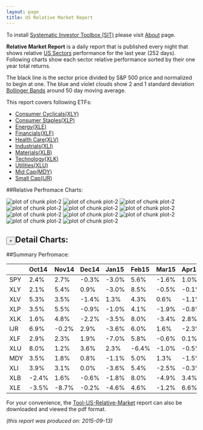 ```yaml
---
layout: page
title: US Relative Market Report
---
```



To install [Systematic Investor Toolbox (SIT)](https://github.com/systematicinvestor/SIT) please visit [About](/about) page.





**Relative Market Report** is a daily report that is published every night 
that shows relative [US Sectors](http://www.sectorspdr.com/) performance 
for the last year (252 days). Following charts show each sector relative 
performance sorted by their one year total returns. 

The black line is the sector price divided by S&P 500 price and normalized to begin at one. 
The blue and violet clouds show 2 and 1 standard deviation 
[Bollinger Bands](http://en.wikipedia.org/wiki/Bollinger_Bands)
around 50 day moving average. 

This report covers following ETFs:

* [Consumer Cyclicals(XLY)](http://www.sectorspdr.com/spdr/composition/?symbol=XLY)
* [Consumer Staples(XLP)](http://www.sectorspdr.com/spdr/composition/?symbol=XLP)
* [Energy(XLE)](http://www.sectorspdr.com/spdr/composition/?symbol=XLE)
* [Financials(XLF)](http://www.sectorspdr.com/spdr/composition/?symbol=XLF)
* [Health Care(XLV)](http://www.sectorspdr.com/spdr/composition/?symbol=XLV)
* [Industrials(XLI)](http://www.sectorspdr.com/spdr/composition/?symbol=XLI)
* [Materials(XLB)](http://www.sectorspdr.com/spdr/composition/?symbol=XLB)
* [Technology(XLK)](http://www.sectorspdr.com/spdr/composition/?symbol=XLK)
* [Utilities(XLU)](http://www.sectorspdr.com/spdr/composition/?symbol=XLU)
* [Mid Cap(MDY)](https://www.spdrs.com/product/fund.seam?ticker=MDY)
* [Small Cap(IJR)](http://finance.yahoo.com/q/hl?s=IJR+Holdings)


##Relative Perfromace Charts:
    


![plot of chunk plot-2](/public/images/Tool-US-Relative-Market/plot-2-1.png) ![plot of chunk plot-2](/public/images/Tool-US-Relative-Market/plot-2-2.png) ![plot of chunk plot-2](/public/images/Tool-US-Relative-Market/plot-2-3.png) ![plot of chunk plot-2](/public/images/Tool-US-Relative-Market/plot-2-4.png) ![plot of chunk plot-2](/public/images/Tool-US-Relative-Market/plot-2-5.png) ![plot of chunk plot-2](/public/images/Tool-US-Relative-Market/plot-2-6.png) ![plot of chunk plot-2](/public/images/Tool-US-Relative-Market/plot-2-7.png) ![plot of chunk plot-2](/public/images/Tool-US-Relative-Market/plot-2-8.png) ![plot of chunk plot-2](/public/images/Tool-US-Relative-Market/plot-2-9.png) ![plot of chunk plot-2](/public/images/Tool-US-Relative-Market/plot-2-10.png) ![plot of chunk plot-2](/public/images/Tool-US-Relative-Market/plot-2-11.png) 

<input type="button" class="btn btn-sm" value="+">Detail Charts:
---
    




<div markdown="1" style="display:none;">
    


![plot of chunk plot-2](/public/images/Tool-US-Relative-Market/plot-2-12.png) ![plot of chunk plot-2](/public/images/Tool-US-Relative-Market/plot-2-13.png) ![plot of chunk plot-2](/public/images/Tool-US-Relative-Market/plot-2-14.png) ![plot of chunk plot-2](/public/images/Tool-US-Relative-Market/plot-2-15.png) ![plot of chunk plot-2](/public/images/Tool-US-Relative-Market/plot-2-16.png) ![plot of chunk plot-2](/public/images/Tool-US-Relative-Market/plot-2-17.png) ![plot of chunk plot-2](/public/images/Tool-US-Relative-Market/plot-2-18.png) ![plot of chunk plot-2](/public/images/Tool-US-Relative-Market/plot-2-19.png) ![plot of chunk plot-2](/public/images/Tool-US-Relative-Market/plot-2-20.png) ![plot of chunk plot-2](/public/images/Tool-US-Relative-Market/plot-2-21.png) ![plot of chunk plot-2](/public/images/Tool-US-Relative-Market/plot-2-22.png) ![plot of chunk plot-2](/public/images/Tool-US-Relative-Market/plot-2-23.png) 

</div>
    




##Summary Perfromace:
    




|    |Oct14  |Nov14  |Dec14  |Jan15  |Feb15  |Mar15  |Apr15  |May15  |Jun15  |Jul15  |Aug15  |Sep15  |Total  |
|:---|:------|:------|:------|:------|:------|:------|:------|:------|:------|:------|:------|:------|:------|
|SPY |  2.4% |  2.7% | -0.3% | -3.0% |  5.6% | -1.6% |  1.0% |  1.3% | -2.0% |  2.2% | -6.1% | -0.4% |  1.4% |
|XLY |  2.1% |  5.4% |  0.9% | -3.0% |  8.5% | -0.5% | -0.1% |  1.3% |  0.6% |  4.9% | -6.5% |  0.7% | 14.5% |
|XLV |  5.3% |  3.5% | -1.4% |  1.3% |  4.3% |  0.6% | -1.1% |  4.5% | -0.4% |  2.9% | -8.0% |  0.2% | 11.6% |
|XLP |  3.5% |  5.5% | -0.9% | -1.0% |  4.1% | -1.9% | -0.8% |  0.9% | -1.8% |  5.7% | -6.0% | -0.4% |  6.5% |
|XLK |  1.6% |  4.8% | -2.2% | -3.5% |  8.0% | -3.4% |  2.8% |  1.9% | -4.1% |  2.9% | -5.4% |  0.5% |  2.8% |
|IJR |  6.9% | -0.2% |  2.9% | -3.6% |  6.0% |  1.6% | -2.3% |  1.5% |  1.1% | -0.8% | -5.2% | -0.5% |  6.8% |
|XLF |  2.9% |  2.3% |  1.9% | -7.0% |  5.8% | -0.6% |  0.1% |  1.9% | -0.5% |  3.4% | -7.1% | -1.3% |  1.1% |
|XLU |  8.0% |  1.2% |  3.6% |  2.3% | -6.4% | -1.0% | -0.5% |  0.6% | -6.0% |  6.1% | -3.5% | -2.2% |  1.3% |
|MDY |  3.5% |  1.8% |  0.8% | -1.1% |  5.0% |  1.3% | -1.5% |  1.7% | -1.3% |  0.1% | -5.7% |  0.0% |  4.5% |
|XLI |  3.9% |  3.1% |  0.0% | -3.6% |  5.4% | -2.5% | -0.3% |  0.3% | -2.6% |  0.2% | -5.4% |  0.4% | -1.6% |
|XLB | -2.4% |  1.6% | -0.6% | -1.8% |  8.0% | -4.9% |  3.4% |  0.4% | -3.9% | -5.0% | -5.6% | -1.3% |-12.4% |
|XLE | -3.5% | -8.7% | -0.2% | -4.6% |  4.6% | -1.2% |  6.6% | -5.2% | -3.5% | -7.7% | -4.2% | -4.7% |-28.7% |
    


For your convenience, the 
[Tool-US-Relative-Market](/public/images/Tool-US-Relative-Market/Tool-US-Relative-Market.pdf)
report can also be downloaded and viewed the pdf format.



*(this report was produced on: 2015-09-13)*
